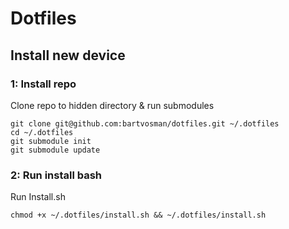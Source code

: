 # Dotfiles 

## Install new device

### 1: Install repo
Clone repo to hidden directory & run submodules

```
git clone git@github.com:bartvosman/dotfiles.git ~/.dotfiles
cd ~/.dotfiles
git submodule init
git submodule update
```

### 2: Run install bash
Run Install.sh

```
chmod +x ~/.dotfiles/install.sh && ~/.dotfiles/install.sh
```
